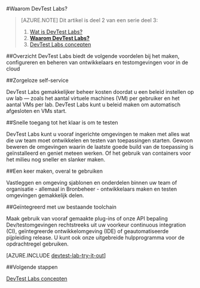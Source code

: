 <properties
    pageTitle="Waarom DevTest Labs? | Microsoft Azure"
    description="Meer informatie over hoe DevTest Labs kunt u gemakkelijk te maken, beheren en bewaken van Azure virtual machines"
    services="devtest-lab,virtual-machines"
    documentationCenter="na"
    authors="tomarcher"
    manager="douge"
    editor=""/>

<tags
    ms.service="devtest-lab"
    ms.workload="na"
    ms.tgt_pltfrm="na"
    ms.devlang="na"
    ms.topic="article"
    ms.date="08/22/2016"
    ms.author="tarcher"/>

#<a name="why-devtest-labs"></a>Waarom DevTest Labs?

> [AZURE.NOTE]
> Dit artikel is deel 2 van een serie deel 3:
> 
> 1. [Wat is DevTest Labs?](devtest-lab-overview.md)
> 1. **[Waarom DevTest Labs?](devtest-lab-why.md)**
> 1. [DevTest Labs concepten](devtest-lab-concepts.md)

##<a name="overview"></a>Overzicht
DevTest Labs biedt de volgende voordelen bij het maken, configureren en beheren van ontwikkelaars en testomgevingen voor in de cloud

##<a name="worry-free-self-service"></a>Zorgeloze self-service

DevTest Labs gemakkelijker beheer kosten doordat u een beleid instellen op uw lab — zoals het aantal virtuele machines (VM) per gebruiker en het aantal VMs per lab. DevTest Labs kunt u beleid maken om automatisch afgesloten en VMs start.

##<a name="quickly-get-to-ready-to-test"></a>Snelle toegang tot het klaar is om te testen

DevTest Labs kunt u vooraf ingerichte omgevingen te maken met alles wat die uw team moet ontwikkelen en testen van toepassingen starten. Gewoon beweren de omgevingen waarin de laatste goede build van de toepassing is geïnstalleerd en geniet meteen werken. Of het gebruik van containers voor het milieu nog sneller en slanker maken.

##<a name="create-once-use-everywhere"></a>Een keer maken, overal te gebruiken

Vastleggen en omgeving sjablonen en onderdelen binnen uw team of organisatie - allemaal in Bronbeheer - ontwikkelaars maken en testen omgevingen gemakkelijk delen.

##<a name="integrates-with-your-existing-toolchain"></a>Geïntegreerd met uw bestaande toolchain

Maak gebruik van vooraf gemaakte plug-ins of onze API bepaling Dev/testomgevingen rechtstreeks uit uw voorkeur continuous integration (CI), geïntegreerde ontwikkelomgeving (IDE) of geautomatiseerde pijpleiding release. U kunt ook onze uitgebreide hulpprogramma voor de opdrachtregel gebruiken.

[AZURE.INCLUDE [devtest-lab-try-it-out](../../includes/devtest-lab-try-it-out.md)]

##<a name="next-steps"></a>Volgende stappen

[DevTest Labs concepten](devtest-lab-concepts.md)